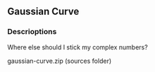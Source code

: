 ## Gaussian Curve

### Descrioptions
Where else should I stick my complex numbers?

gaussian-curve.zip (sources folder)